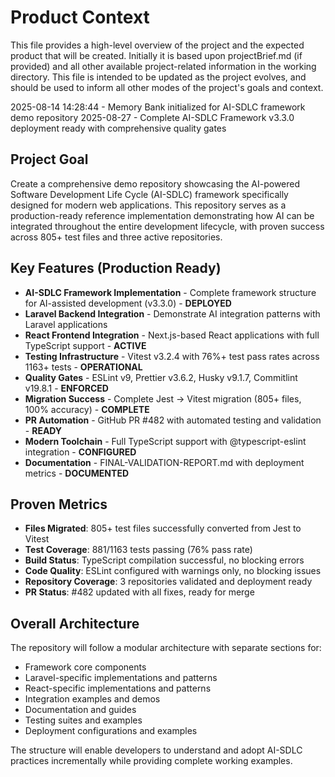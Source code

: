 # Product Context

This file provides a high-level overview of the project and the expected product that will be created. Initially it is based upon projectBrief.md (if provided) and all other available project-related information in the working directory. This file is intended to be updated as the project evolves, and should be used to inform all other modes of the project's goals and context.

2025-08-14 14:28:44 - Memory Bank initialized for AI-SDLC framework demo repository
2025-08-27 - Complete AI-SDLC Framework v3.3.0 deployment ready with comprehensive quality gates

## Project Goal

Create a comprehensive demo repository showcasing the AI-powered Software Development Life Cycle (AI-SDLC) framework specifically designed for modern web applications. This repository serves as a production-ready reference implementation demonstrating how AI can be integrated throughout the entire development lifecycle, with proven success across 805+ test files and three active repositories.

## Key Features (Production Ready)

- **AI-SDLC Framework Implementation** - Complete framework structure for AI-assisted development (v3.3.0) - **DEPLOYED**
- **Laravel Backend Integration** - Demonstrate AI integration patterns with Laravel applications
- **React Frontend Integration** - Next.js-based React applications with full TypeScript support - **ACTIVE**
- **Testing Infrastructure** - Vitest v3.2.4 with 76%+ test pass rates across 1163+ tests - **OPERATIONAL**
- **Quality Gates** - ESLint v9, Prettier v3.6.2, Husky v9.1.7, Commitlint v19.8.1 - **ENFORCED**
- **Migration Success** - Complete Jest → Vitest migration (805+ files, 100% accuracy) - **COMPLETE**
- **PR Automation** - GitHub PR #482 with automated testing and validation - **READY**
- **Modern Toolchain** - Full TypeScript support with @typescript-eslint integration - **CONFIGURED**
- **Documentation** - FINAL-VALIDATION-REPORT.md with deployment metrics - **DOCUMENTED**

## Proven Metrics

- **Files Migrated**: 805+ test files successfully converted from Jest to Vitest
- **Test Coverage**: 881/1163 tests passing (76% pass rate)
- **Build Status**: TypeScript compilation successful, no blocking errors
- **Code Quality**: ESLint configured with warnings only, no blocking issues
- **Repository Coverage**: 3 repositories validated and deployment ready
- **PR Status**: #482 updated with all fixes, ready for merge

## Overall Architecture

The repository will follow a modular architecture with separate sections for:

- Framework core components
- Laravel-specific implementations and patterns
- React-specific implementations and patterns
- Integration examples and demos
- Documentation and guides
- Testing suites and examples
- Deployment configurations and examples

The structure will enable developers to understand and adopt AI-SDLC practices incrementally while providing complete working examples.
